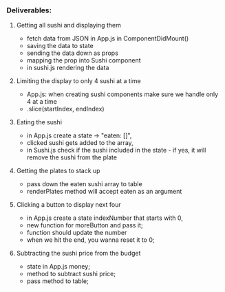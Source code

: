 ### Deliverables:
1. Getting all sushi and displaying them
    - fetch data from JSON in App.js in ComponentDidMount()
    - saving the data to state
    - sending the data down as props 
    - mapping the prop into Sushi component 
    - in sushi.js rendering the data


2. Limiting the display to only 4 sushi at a time 
    - App.js: when creating sushi components make sure we handle only 4 at a time
    - .slice(startIndex, endIndex)

3. Eating the sushi
    - in App.js create a state -> "eaten: []", 
    - clicked sushi gets added to the array,
    - in Sushi.js check if the sushi included in the state - if yes, it will remove the sushi from the plate

4. Getting the plates to stack up
    - pass down the eaten sushi array to table
    - renderPlates method will accept eaten as an argument

5. Clicking a button to display next four
    - in App.js create a state indexNumber that starts with 0,
    - new function for moreButton and pass it;
    - function should update the number
    - when we hit the end, you wanna reset it to 0;

6. Subtracting the sushi price from the budget
    - state in App.js money;
    - method to subtract sushi price;
    - pass method to table;

